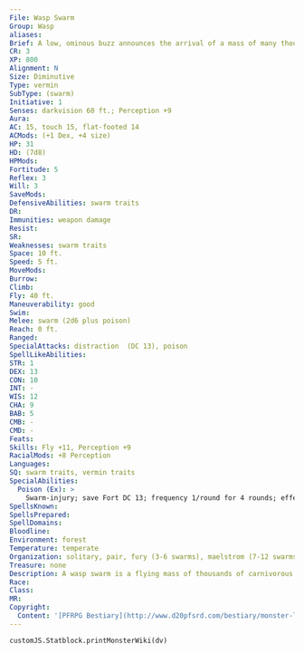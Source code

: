 ```yaml
---
File: Wasp Swarm
Group: Wasp
aliases: 
Brief: A low, ominous buzz announces the arrival of a mass of many thousands of angry, stinging wasps.
CR: 3
XP: 800
Alignment: N
Size: Diminutive
Type: vermin
SubType: (swarm)
Initiative: 1
Senses: darkvision 60 ft.; Perception +9
Aura: 
AC: 15, touch 15, flat-footed 14
ACMods: (+1 Dex, +4 size)
HP: 31
HD: (7d8)
HPMods: 
Fortitude: 5
Reflex: 3
Will: 3
SaveMods: 
DefensiveAbilities: swarm traits
DR: 
Immunities: weapon damage
Resist: 
SR: 
Weaknesses: swarm traits
Space: 10 ft.
Speed: 5 ft.
MoveMods: 
Burrow: 
Climb: 
Fly: 40 ft.
Maneuverability: good
Swim: 
Melee: swarm (2d6 plus poison)
Reach: 0 ft.
Ranged: 
SpecialAttacks: distraction  (DC 13), poison
SpellLikeAbilities: 
STR: 1
DEX: 13
CON: 10
INT: -
WIS: 12
CHA: 9
BAB: 5
CMB: -
CMD: -
Feats: 
Skills: Fly +11, Perception +9
RacialMods: +8 Perception
Languages: 
SQ: swarm traits, vermin traits
SpecialAbilities:
  Poison (Ex): >
    Swarm-injury; save Fort DC 13; frequency 1/round for 4 rounds; effect 1 Dexterity damage; cure 1 save. The save DC is Constitution-based.
SpellsKnown: 
SpellsPrepared: 
SpellDomains: 
Bloodline: 
Environment: forest
Temperature: temperate
Organization: solitary, pair, fury (3-6 swarms), maelstrom (7-12 swarms)
Treasure: none
Description: A wasp swarm is a flying mass of thousands of carnivorous wasps. In such large numbers, they become voracious hunters, capable of taking down large creatures with their venom-filled stings. While a wasp swarm is capable of inf licting hundreds of stings, its true danger arises from its insatiable appetite for meat.  Wasp swarms surround and attack any living prey in their paths, and are swift to seek out new prey once their anger is aroused. An enraged wasp swarm often loses track of its hive or the original source of its anger, and presented with a constant series of new targets to swarm and sting, a swarm can continue its rampage nonstop until it is destroyed or dispersed.
Race: 
Class: 
MR: 
Copyright:
  Content: '[PFRPG Bestiary](http://www.d20pfsrd.com/bestiary/monster-listings/vermin/wasp/wasp-swarm)'
---
```

```dataviewjs
customJS.Statblock.printMonsterWiki(dv)
```
